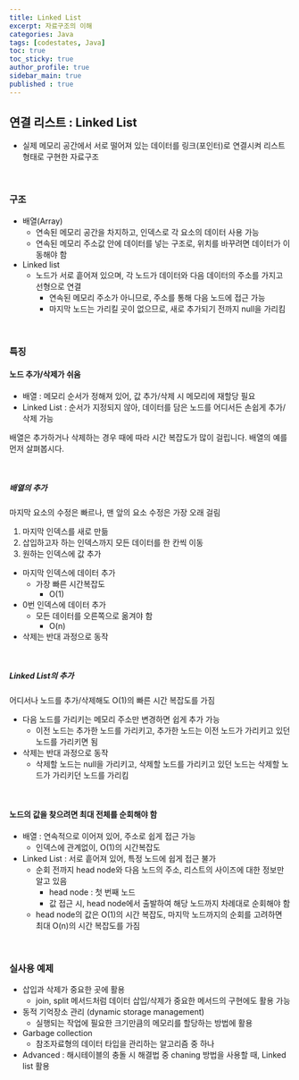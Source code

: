 ```yaml
---
title: Linked List
excerpt: 자료구조의 이해
categories: Java
tags: [codestates, Java]
toc: true
toc_sticky: true
author_profile: true
sidebar_main: true
published : true
---
```


## 연결 리스트 : Linked List
- 실제 메모리 공간에서 서로 떨어져 있는 데이터를 링크(포인터)로 연결시켜 리스트 형태로 구현한 자료구조

<br>

### 구조
- 배열(Array)
  - 연속된 메모리 공간을 차지하고, 인덱스로 각 요소의 데이터 사용 가능
  - 연속된 메모리 주소값 안에 데이터를 넣는 구조로, 위치를 바꾸려면 데이터가 이동해야 함
- Linked list 
  - 노드가 서로 흩어져 있으며, 각 노드가 데이터와 다음 데이터의 주소를 가지고 선형으로 연결
    - 연속된 메모리 주소가 아니므로, 주소를 통해 다음 노드에 접근 가능
    - 마지막 노드는 가리킬 곳이 없으므로, 새로 추가되기 전까지 null을 가리킴

<br>

### 특징
#### 노드 추가/삭제가 쉬움
  - 배열 : 메모리 순서가 정해져 있어, 값 추가/삭제 시 메모리에 재할당 필요
  - Linked List : 순서가 지정되지 않아, 데이터를 담은 노드를 어디서든 손쉽게 추가/삭제 가능

배열은 추가하거나 삭제하는 경우 때에 따라 시간 복잡도가 많이 걸립니다. 배열의 예를 먼저 살펴봅시다.

<br>

##### 배열의 추가
마지막 요소의 수정은 빠르나, 맨 앞의 요소 수정은 가장 오래 걸림

1. 마지막 인덱스를 새로 만듦 
2. 삽입하고자 하는 인덱스까지 모든 데이터를 한 칸씩 이동
3. 원하는 인덱스에 값 추가

- 마지막 인덱스에 데이터 추가
  - 가장 빠른 시간복잡도 
    - O(1)
- 0번 인덱스에 데이터 추가
  - 모든 데이터를 오른쪽으로 옮겨야 함
    - O(n)
- 삭제는 반대 과정으로 동작 

<br>

##### Linked List의 추가
어디서나 노드를 추가/삭제해도 O(1)의 빠른 시간 복잡도를 가짐

- 다음 노드를 가리키는 메모리 주소만 변경하면 쉽게 추가 가능
  - 이전 노드는 추가한 노드를 가리키고, 추가한 노드는 이전 노드가 가리키고 있던 노드를 가리키면 됨
- 삭제는 반대 과정으로 동작
  - 삭제할 노드는 null을 가리키고, 삭제할 노드를 가리키고 있던 노드는 삭제할 노드가 가리키던 노드를 가리킴

<br>

####  노드의 값을 찾으려면 최대 전체를 순회해야 함
- 배열 : 연속적으로 이어져 있어, 주소로 쉽게 접근 가능 
  - 인덱스에 관계없이, O(1)의 시간복잡도
- Linked List : 서로 흩어져 있어, 특정 노드에 쉽게 접근 불가
  - 순회 전까지 head node와 다음 노드의 주소, 리스트의 사이즈에 대한 정보만 알고 있음
    - head node : 첫 번째 노드
    - 값 접근 시, head node에서 출발하여 해당 노드까지 차례대로 순회해야 함
  - head node의 값은 O(1)의 시간 복잡도, 마지막 노드까지의 순회를 고려하면 최대 O(n)의 시간 복잡도를 가짐

<br>

### 실사용 예제
- 삽입과 삭제가 중요한 곳에 활용
  - join, split 메서드처럼 데이터 삽입/삭제가 중요한 메서드의 구현에도 활용 가능
- 동적 기억장소 관리 (dynamic storage management)
  - 실행되는 작업에 필요한 크기만큼의 메모리를 할당하는 방법에 활용
- Garbage collection
  - 참조자료형의 데이터 타입을 관리하는 알고리즘 중 하나
- Advanced : 해시테이블의 충돌 시 해결법 중 chaning 방법을 사용할 때, Linked list 활용
